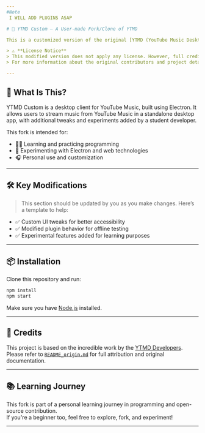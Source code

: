 ```yaml
---
#Note
 I WILL ADD PLUGINS ASAP

# 🎵 YTMD Custom – A User-made Fork/Clone of YTMD

This is a customized version of the original [YTMD (YouTube Music Desktop)](https://github.com/ytmd-devs/ytmd) project, tailored by a student learning programming. It builds on the powerful foundation laid by the YTMD developers, with modifications designed for personal experimentation, learning, and exploration.

> ⚠️ **License Notice**  
> This modified version does not apply any license. However, full credit is given to the original authors of [YTMD](https://github.com/ytmd-devs/ytmd).  
> For more information about the original contributors and project details, please refer to [`README_origin.md`](./README_origin.md).

---
```


## 🚀 What Is This?

YTMD Custom is a desktop client for YouTube Music, built using Electron. It allows users to stream music from YouTube Music in a standalone desktop app, with additional tweaks and experiments added by a student developer.

This fork is intended for:

- 🧑‍💻 Learning and practicing programming
- 🧪 Experimenting with Electron and web technologies
- 🎧 Personal use and customization

---

## 🛠️ Key Modifications

> This section should be updated by you as you make changes. Here’s a template to help:

- ✅ Custom UI tweaks for better accessibility
- ✅ Modified plugin behavior for offline testing
- ✅ Experimental features added for learning purposes

---

## 📦 Installation

Clone this repository and run:

```bash
npm install
npm start
```

Make sure you have [Node.js](https://nodejs.org/) installed.

---

## 🙏 Credits

This project is based on the incredible work by the [YTMD Developers](https://github.com/ytmd-devs/ytmd).  
Please refer to [`README_origin.md`](./README_origin.md) for full attribution and original documentation.

---

## 📚 Learning Journey

This fork is part of a personal learning journey in programming and open-source contribution.  
If you're a beginner too, feel free to explore, fork, and experiment!

---
